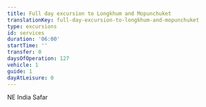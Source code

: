 ```yaml
---
title: Full day excursion to Longkhum and Mopunchuket
translationKey: full-day-excursion-to-longkhum-and-mopunchuket
type: excursions
id: services
duration: '06:00'
startTime: ''
transfer: 0
daysOfOperation: 127
vehicle: 1
guide: 1
dayAtLeisure: 0
---
```

NE India Safar